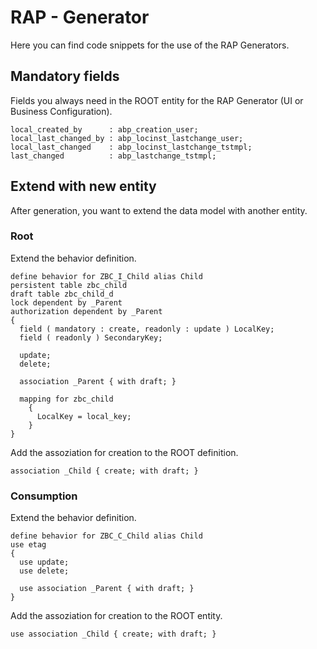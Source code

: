 # RAP - Generator

Here you can find code snippets for the use of the RAP Generators.

## Mandatory fields

Fields you always need in the ROOT entity for the RAP Generator (UI or Business Configuration).

```ABAP
local_created_by      : abp_creation_user;
local_last_changed_by : abp_locinst_lastchange_user;
local_last_changed    : abp_locinst_lastchange_tstmpl;
last_changed          : abp_lastchange_tstmpl;
```

## Extend with new entity

After generation, you want to extend the data model with another entity. 

### Root

Extend the behavior definition.

```ABAP
define behavior for ZBC_I_Child alias Child
persistent table zbc_child
draft table zbc_child_d
lock dependent by _Parent
authorization dependent by _Parent
{
  field ( mandatory : create, readonly : update ) LocalKey;
  field ( readonly ) SecondaryKey;

  update;
  delete;

  association _Parent { with draft; }

  mapping for zbc_child
    {
      LocalKey = local_key;
    }
}
```

Add the assoziation for creation to the ROOT definition.

```ABAP
association _Child { create; with draft; }
```

### Consumption

Extend the behavior definition.

```ABAP
define behavior for ZBC_C_Child alias Child
use etag
{
  use update;
  use delete;

  use association _Parent { with draft; }
}
```

Add the assoziation for creation to the ROOT entity.

```ABAP
use association _Child { create; with draft; }
```

